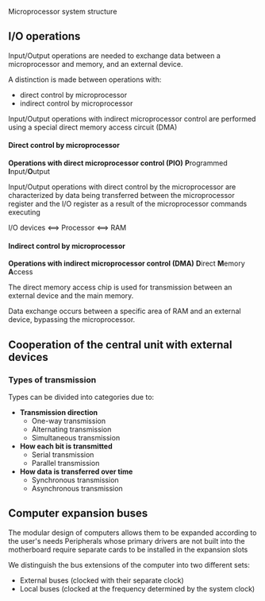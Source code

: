 Microprocessor system structure
## I/O operations
Input/Output operations are needed to exchange data between a microprocessor and memory, and an external device.

A distinction is made between operations with:
+ direct control by microprocessor
+ indirect control by microprocessor

Input/Output operations with indirect microprocessor control are performed using a special direct memory access circuit (DMA)
#### Direct control by microprocessor
**Operations with direct microprocessor control (PIO)**
**P**rogrammed **I**nput/**O**utput

Input/Output operations with direct control by the microprocessor are characterized by data being transferred between the microprocessor register and the I/O register as a result of the microprocessor commands executing

I/O devices <==> Processor <==> RAM

#### Indirect control by microprocessor
**Operations with indirect microprocessor control (DMA)**
**D**irect **M**emory **A**ccess

The direct memory access chip is used for transmission between an external device and the main memory.

Data exchange occurs between a specific area of RAM and an external device, bypassing the microprocessor.

## Cooperation of the central unit with external devices
### Types of transmission
Types can be divided into categories due to:
+ **Transmission direction**
	+ One-way transmission
	+ Alternating transmission
	+ Simultaneous transmission
+ **How each bit is transmitted**
	+ Serial transmission
	+ Parallel transmission
+ **How data is transferred over time**
	+ Synchronous transmission
	+ Asynchronous transmission
## Computer expansion buses
The modular design of computers allows them to be expanded according to the user's needs
Peripherals whose primary drivers are not built into the motherboard require separate cards to be installed in the expansion slots

We distinguish the bus extensions of the computer into two different sets:
+ External buses (clocked with their separate clock)
+ Local buses (clocked at the frequency determined by the system clock)